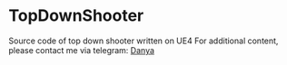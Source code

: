 # TopDownShooter
Source code of top down shooter written on UE4
For additional content, please contact me via telegram: [Danya](https://web.telegram.org/#/im?p=@danya_psch)
